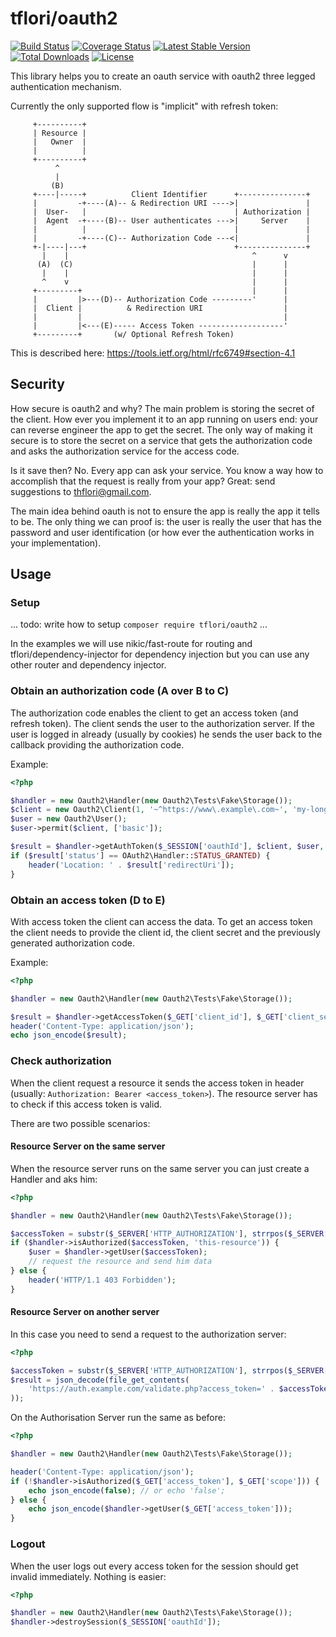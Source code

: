 # tflori/oauth2

[![Build Status](https://travis-ci.org/tflori/oauth2.svg?branch=master)](https://travis-ci.org/tflori/oauth2)
[![Coverage Status](https://coveralls.io/repos/github/tflori/oauth2/badge.svg?branch=master)](https://coveralls.io/github/tflori/oauth2?branch=master)
[![Latest Stable Version](https://poser.pugx.org/tflori/oauth2/v/stable)](https://packagist.org/packages/tflori/oauth2)
[![Total Downloads](https://poser.pugx.org/tflori/oauth2/downloads)](https://packagist.org/packages/tflori/oauth2)
[![License](https://poser.pugx.org/tflori/oauth2/license)](https://packagist.org/packages/tflori/oauth2)

This library helps you to create an oauth service with oauth2 three legged authentication mechanism.

Currently the only supported flow is "implicit" with refresh token:

```
     +----------+
     | Resource |
     |   Owner  |
     |          |
     +----------+
          ^
          |
         (B)
     +----|-----+          Client Identifier      +---------------+
     |         -+----(A)-- & Redirection URI ---->|               |
     |  User-   |                                 | Authorization |
     |  Agent  -+----(B)-- User authenticates --->|     Server    |
     |          |                                 |               |
     |         -+----(C)-- Authorization Code ---<|               |
     +-|----|---+                                 +---------------+
       |    |                                         ^      v
      (A)  (C)                                        |      |
       |    |                                         |      |
       ^    v                                         |      |
     +---------+                                      |      |
     |         |>---(D)-- Authorization Code ---------'      |
     |  Client |          & Redirection URI                  |
     |         |                                             |
     |         |<---(E)----- Access Token -------------------'
     +---------+       (w/ Optional Refresh Token)
```

This is described here: https://tools.ietf.org/html/rfc6749#section-4.1

## Security

How secure is oauth2 and why? The main problem is storing the secret of the client. How ever you implement it to an app
running on users end: your can reverse engineer the app to get the secret. The only way of making it secure is to store
the secret on a service that gets the authorization code and asks the authorization service for the access code.
 
Is it save then? No. Every app can ask your service. You know a way how to accomplish that the request is really from
your app? Great: send suggestions to thflori@gmail.com.

The main idea behind oauth is not to ensure the app is really the app it tells to be. The only thing we can proof is: 
the user is really the user that has the password and user identification (or how ever the authentication works in
your implementation).

## Usage

### Setup

... todo: write how to setup `composer require tflori/oauth2` ...

In the examples we will use nikic/fast-route for routing and tflori/dependency-injector for dependency injection but
you can use any other router and dependency injector.


### Obtain an authorization code (A over B to C)

The authorization code enables the client to get an access token (and refresh token). The client sends the user
to the authorization server. If the user is logged in already (usually by cookies) he sends the user back to the
callback providing the authorization code.

Example:
```php
<?php

$handler = new Oauth2\Handler(new Oauth2\Tests\Fake\Storage());
$client = new Oauth2\Client(1, '~^https://www\.example\.com~', 'my-long-secret');
$user = new Oauth2\User();
$user->permit($client, ['basic']);

$result = $handler->getAuthToken($_SESSION['oauthId'], $client, $user, $_GET['redirect_uri']);
if ($result['status'] == OAuth2\Handler::STATUS_GRANTED) {
    header('Location: ' . $result['redirectUri']);
}
```

### Obtain an access token (D to E)

With access token the client can access the data. To get an access token the client needs to provide the client id,
the client secret and the previously generated authorization code. 

Example:
```php
<?php

$handler = new Oauth2\Handler(new Oauth2\Tests\Fake\Storage());

$result = $handler->getAccessToken($_GET['client_id'], $_GET['client_secret'], $_GET['code']);
header('Content-Type: application/json');
echo json_encode($result);
```

### Check authorization

When the client request a resource it sends the access token in header 
(usually: `Authorization: Bearer <access_token>`). The resource server has to check if this access token is valid.

There are two possible scenarios:

#### Resource Server on the same server

When the resource server runs on the same server you can just create a Handler and aks him:
```php
<?php

$handler = new Oauth2\Handler(new Oauth2\Tests\Fake\Storage());

$accessToken = substr($_SERVER['HTTP_AUTHORIZATION'], strrpos($_SERVER['HTTP_AUTHORIZATION'], ' '));
if ($handler->isAuthorized($accessToken, 'this-resource')) {
    $user = $handler->getUser($accessToken);
    // request the resource and send him data
} else {
    header('HTTP/1.1 403 Forbidden');
}
```

#### Resource Server on another server

In this case you need to send a request to the authorization server:
```php
<?php

$accessToken = substr($_SERVER['HTTP_AUTHORIZATION'], strrpos($_SERVER['HTTP_AUTHORIZATION'], ' '));
$result = json_decode(file_get_contents(
    'https://auth.example.com/validate.php?access_token=' . $accessToken . '&scope=this-resource'
));
```

On the Authorisation Server run the same as before:
```php
<?php

$handler = new Oauth2\Handler(new Oauth2\Tests\Fake\Storage());

header('Content-Type: application/json');
if (!$handler->isAuthorized($_GET['access_token'], $_GET['scope'])) {
    echo json_encode(false); // or echo 'false';
} else {
    echo json_encode($handler->getUser($_GET['access_token']));
}
```

### Logout

When the user logs out every access token for the session should get invalid immediately. Nothing is easier:
```php
<?php

$handler = new Oauth2\Handler(new Oauth2\Tests\Fake\Storage());
$handler->destroySession($_SESSION['oauthId']);
```
